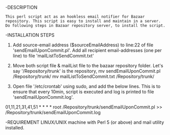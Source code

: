 -DESCRIPTION

	This perl script act as an hookless email notifier for Bazaar repository. This script is easy to install and maintain in a server. Do following steps in Bazaar repository server, to install the script.



-INSTALLATION STEPS

1. Add source-email address ($sourceEmailAddress) to line:22 of file 'sendEmailUponCommit.pl'. Add all recipient email-addresses (one per line) to file 'mailListToSendCommit.txt'

2. Move both script file & mailList file to the bazaar repository folder. Let's say '/Repository/trunk' is the repository,
	mv sendEmailUponCommit.pl /Repository/trunk/
	mv mailListToSendCommit.txt /Repository/trunk/

3. Open file '/etc/crontab' using sudo, and add the below lines. This is to ensure that every 10min, script is executed and log is printed to file 'sendEmailUponCommit.log'.

01,11,21,31,41,51 *     * * *   root    /Repository/trunk/sendEmailUponCommit.pl >> /Repository/trunk/sendEmailUponCommit.log


-REQUIREMENT
	LINUX/UNIX machine with Perl 5 (or above) and mail utility installed.

